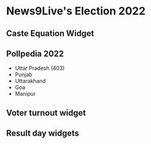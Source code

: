 # News9Live's Election 2022


## Caste Equation Widget

## Pollpedia 2022
- Uttar Pradesh (403)
- Punjab
- Uttarakhand
- Goa
- Manipur

## Voter turnout widget

## Result day widgets

